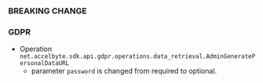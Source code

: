 ### BREAKING CHANGE

### GDPR

- Operation `net.accelbyte.sdk.api.gdpr.operations.data_retrieval.AdminGeneratePersonalDataURL`
    - parameter `password` is changed from required to optional.